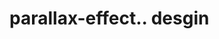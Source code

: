 # parallax-effect.. desgin                                                                                
   
